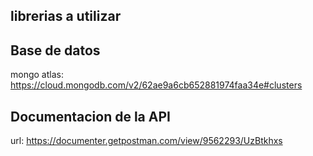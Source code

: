 ## librerias a utilizar 

## Base de datos

mongo atlas: https://cloud.mongodb.com/v2/62ae9a6cb652881974faa34e#clusters

## Documentacion de la API
 url: https://documenter.getpostman.com/view/9562293/UzBtkhxs
 